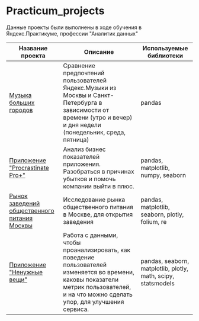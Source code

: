 # Practicum_projects
Данные проекты были выполнены в ходе обучения в Яндекс.Практикуме, профессии "Аналитик данных"

| Название проекта         | Описание                                                                                   | Используемые библиотеки |
|--------------------------|-------------------------------------------------------------------------------------------|-------------------------|
| [Музыка больших городов](https://github.com/DemuriaGT/Practicum_projects/blob/main/music_of_big_cities/music_of_big_cities.ipynb)   | Сравнение предпочтений пользователей Яндекс.Музыки из Москвы и Санкт-Петербурга в зависимости от времени (утро и вечер) и дня недели (понедельник, среда, пятница) | pandas                 |
| [Приложение "Procrastinate Pro+"](https://github.com/DemuriaGT/Practicum_projects/blob/main/procrastinate_pro/procrastinate_pro.ipynb) | Анализ бизнес показателей приложения. Разобраться в причинах убытков и помочь компании выйти в плюс. | pandas, matplotlib, numpy, seaborn |
| [Рынок заведений общественного питания Москвы](https://github.com/DemuriaGT/Practicum_projects/blob/main/new_catering_establishment/new_catering_establishment.ipynb) | Исследование рынка общественного питания в Москве, для открытия заведения | pandas, matplotlib, seaborn, plotly, folium, re |
| [Приложение "Ненужные вещи"](https://github.com/DemuriaGT/Practicum_projects/blob/main/unnecessary_things/unnecessary_things.ipynb)   | Работа с данными, чтобы проанализировать, как поведение пользователей изменяется во времени, каковы показатели метрик пользователей, и на что можно сделать упор, для улучшения сервиса. | pandas, seaborn, matplotlib, plotly, math, scipy, statsmodels |
